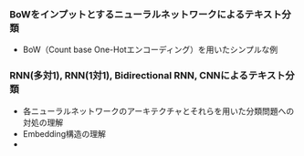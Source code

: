 
### BoWをインプットとするニューラルネットワークによるテキスト分類
- BoW（Count base One-Hotエンコーディング）を用いたシンプルな例

### RNN(多対1), RNN(1対1), Bidirectional RNN, CNNによるテキスト分類
- 各ニューラルネットワークのアーキテクチャとそれらを用いた分類問題への対処の理解
- Embedding構造の理解
- 
